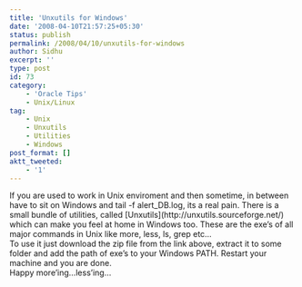 ```yaml
---
title: 'Unxutils for Windows'
date: '2008-04-10T21:57:25+05:30'
status: publish
permalink: /2008/04/10/unxutils-for-windows
author: Sidhu
excerpt: ''
type: post
id: 73
category:
    - 'Oracle Tips'
    - Unix/Linux
tag:
    - Unix
    - Unxutils
    - Utilities
    - Windows
post_format: []
aktt_tweeted:
    - '1'
---
```

<div class="ArwC7c ckChnd" id="1el8"><div>If you are used to work in Unix enviroment and then sometime, in between have to sit on Windows and tail -f alert_DB.log, its a real pain. There is a small bundle of utilities, called [Unxutils](http://unxutils.sourceforge.net/) which can make you feel at home in Windows too. These are the exe’s of all major commands in Unix like more, less, ls, grep etc…</div><div></div><div></div><div>To use it just download the zip file from the link above, extract it to some folder and add the path of exe’s to your Windows PATH. Restart your machine and you are done.</div><div>Happy more’ing…less’ing…</div></div>